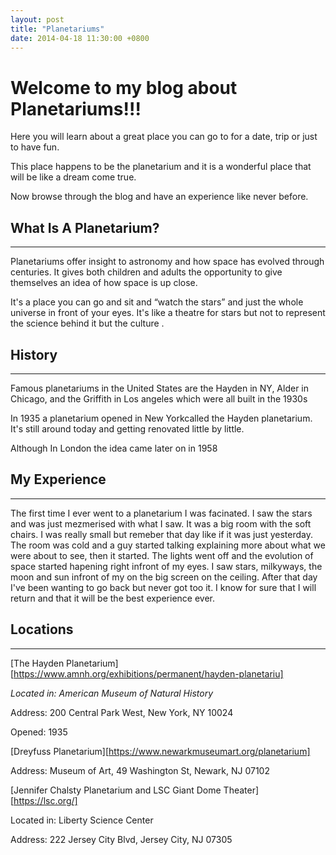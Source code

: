 ```yaml
---
layout: post
title: "Planetariums"
date: 2014-04-18 11:30:00 +0800
---
```


# **Welcome to my blog about Planetariums!!!**

Here you will learn about a great place you can go to for a date, trip or just to have fun.

This place happens to be the planetarium and it is a wonderful place that will be like a dream come true. 

Now browse through the blog and have an experience like never before. 

## What Is A Planetarium?
--- 

   Planetariums offer insight to astronomy and how space has evolved through centuries. It gives both children and adults the opportunity to give themselves an idea of how space is up close. 

It's a place you can go and sit and “watch the stars” and just the whole universe in front of your eyes. It's like a theatre for stars but not to represent the science behind it but the culture . 

## History
---

Famous planetariums in the United States are the Hayden in NY, Alder in Chicago, and the Griffith in Los angeles which were all built in the 1930s

In 1935 a planetarium opened in New Yorkcalled the Hayden planetarium. It's still around today and getting renovated little by little. 

Although In London the idea came later on in 1958


## My Experience
---

The first time I ever went to a planetarium I was facinated. I saw the stars and was just mezmerised with what I saw. It was a big room with the soft chairs. I was really small but remeber that day like if it was just yesterday. The room was cold and a guy started talking explaining more about what we were about to see, then it started. The lights went off and the evolution of space started hapening right infront of my eyes. I saw stars, milkyways, the moon and sun infront of my on the big screen on the ceiling. After that day I've been wanting to go back but never got too it. I know for sure that I will return and that it will be the best experience ever.

## Locations 
---

[The Hayden Planetarium][https://www.amnh.org/exhibitions/permanent/hayden-planetariu]

*Located in: American Museum of Natural History*

Address: 200 Central Park West, New York, NY 10024

Opened: 1935


[Dreyfuss Planetarium][https://www.newarkmuseumart.org/planetarium]

Address: Museum of Art, 49 Washington St, Newark, NJ 07102

[Jennifer Chalsty Planetarium and LSC Giant Dome Theater][https://lsc.org/]

Located in: Liberty Science Center

Address: 222 Jersey City Blvd, Jersey City, NJ 07305</p>



